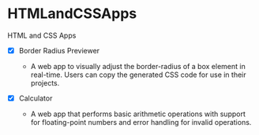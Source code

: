 # HTMLandCSSApps
HTML and CSS Apps

- [x] Border Radius Previewer
    - A web app to visually adjust the border-radius of a box element in real-time. Users can copy the generated CSS code for use in their projects.

- [x] Calculator
    - A web app that performs basic arithmetic operations with support for floating-point numbers and error handling for invalid operations.

